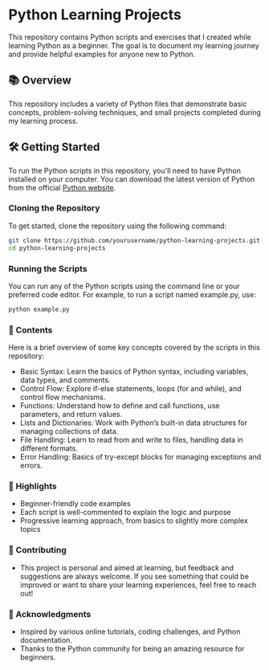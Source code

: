 # Python Learning Projects

This repository contains Python scripts and exercises that I created while learning Python as a beginner. The goal is to document my learning journey and provide helpful examples for anyone new to Python.

## 📚 Overview

This repository includes a variety of Python files that demonstrate basic concepts, problem-solving techniques, and small projects completed during my learning process.

## 🛠️ Getting Started

To run the Python scripts in this repository, you'll need to have Python installed on your computer. You can download the latest version of Python from the official [Python website](https://www.python.org/).

### Cloning the Repository

To get started, clone the repository using the following command:

```bash
git clone https://github.com/yourusername/python-learning-projects.git
cd python-learning-projects
```

### Running the Scripts
You can run any of the Python scripts using the command line or your preferred code editor. For example, to run a script named example.py, use:

```bash
python example.py
```

### 📝 Contents
Here is a brief overview of some key concepts covered by the scripts in this repository:

* Basic Syntax: Learn the basics of Python syntax, including variables, data types, and comments.
* Control Flow: Explore if-else statements, loops (for and while), and control flow mechanisms.
* Functions: Understand how to define and call functions, use parameters, and return values.
* Lists and Dictionaries: Work with Python’s built-in data structures for managing collections of data.
* File Handling: Learn to read from and write to files, handling data in different formats.
* Error Handling: Basics of try-except blocks for managing exceptions and errors.


### 🌟 Highlights
* Beginner-friendly code examples
* Each script is well-commented to explain the logic and purpose
* Progressive learning approach, from basics to slightly more complex topics

### 📢 Contributing
* This project is personal and aimed at learning, but feedback and suggestions are always welcome. If you see something that could be improved or want to share your learning experiences, feel free to reach out!

### 🤝 Acknowledgments
* Inspired by various online tutorials, coding challenges, and Python documentation.
* Thanks to the Python community for being an amazing resource for beginners.